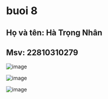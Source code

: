 # buoi 8
## Họ và tên: Hà Trọng Nhân
## Msv: 22810310279



![image](https://github.com/user-attachments/assets/760f16fd-382e-401c-9335-ce766b5fd29a)




![image](https://github.com/user-attachments/assets/93180ec0-832a-47c1-9ef2-be7bbb0e1ee5)





![image](https://github.com/user-attachments/assets/c7d295ef-ea5b-47cc-a022-a86b1c512293)
